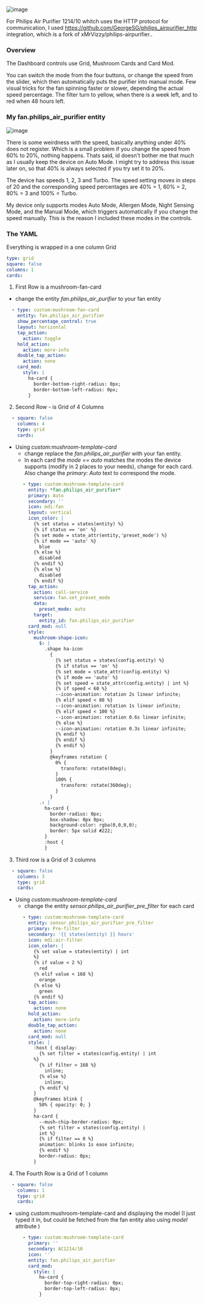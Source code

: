 ![image](air-purifier.gif)

For Philips Air Purifier 1214/10 whitch uses the HTTP protocol for communication, I used https://github.com/GeorgeSG/philips_airpurifier_http integration, which is a fork of xMrVizzy/philips-airpurifier..

### Overview

The Dashboard controls use Grid, Mushroom Cards and Card Mod.

You can switch the mode from the four buttons, or change the speed from the slider, which then automatically puts the purifier into manual mode. Few visual tricks for the fan spinning faster or slower, depending the actual speed percentage. The filter turn to yellow, when there is a week left, and to red when 48 hours left.

### My fan.philips_air_purifier entity

![image](https://user-images.githubusercontent.com/98347572/186247964-52e551ab-e10e-4784-851e-733c4b3da031.png)

There is some weirdness with the speed, basically anything under 40% does not register. Which is a small problem if you change the speed from 60% to 20%, nothing happens. Thats said, id doesn't bother me that much as I usually keep the device on Auto Mode. I might try to address this issue later on, so that 40% is always selected if you try set it to 20%.

The device has speeds 1, 2, 3 and Turbo. The speed setting moves in steps of 20 and the corresponding speed percentages are 40% = 1, 60% = 2, 80% = 3 and 100% = Turbo.

My device only supports modes Auto Mode, Allergen Mode, Night Sensing Mode, and the Manual Mode, which triggers automatically if you change the speed manually. This is the reason I included these modes in the controls.

### The YAML

Everything is wrapped in a one column Grid
```yaml
type: grid
square: false
columns: 1
cards:
```

1. First Row is a mushroom-fan-card
- change the entity *fan.philips_air_purifier* to your fan entity
```yaml
  - type: custom:mushroom-fan-card
    entity: fan.philips_air_purifier
    show_percentage_control: true
    layout: horizontal
    tap_action:
      action: toggle
    hold_action:
      action: more-info
    double_tap_action:
      action: none
    card_mod:
      style: |
        ha-card {
          border-bottom-right-radius: 0px;
          border-bottom-left-radius: 0px;
        }
```

2. Second Row - is Grid of 4 Columns
```yaml
  - square: false
    columns: 4
    type: grid
    cards:
```
- Using *custom:mushroom-template-card*
  - change replace the *fan.philips_air_purifier* with your fan entity.
  - In each card the *mode == auto* matches the modes the device supports (modify in 2 places to your needs), change for each card. Also change the *primary: Auto* text to correspond the mode.
 
```yaml
      - type: custom:mushroom-template-card
        entity: *fan.philips_air_purifier*
        primary: Auto
        secondary: ''
        icon: mdi:fan
        layout: vertical
        icon_color: |
          {% set status = states(entity) %}
          {% if status == 'on' %}
          {% set mode = state_attr(entity,'preset_mode') %}
          {% if mode == 'auto' %}
            blue
          {% else %}
            disabled
          {% endif %}
          {% else %}
            disabled
          {% endif %}
        tap_action:
          action: call-service
          service: fan.set_preset_mode
          data:
            preset_mode: auto
          target:
            entity_id: fan.philips_air_purifier
        card_mod: null
        style:
          mushroom-shape-icon:
            $: |
              .shape ha-icon
                {
                  {% set status = states(config.entity) %}
                  {% if status == 'on' %}
                  {% set mode = state_attr(config.entity) %}
                  {% if mode == 'auto' %}
                  {% set speed = state_attr(config.entity) | int %}
                  {% if speed < 60 %}
                  --icon-animation: rotation 2s linear infinite;
                  {% elif speed < 80 %}
                  --icon-animation: rotation 1s linear infinite;
                  {% elif speed < 100 %}
                  --icon-animation: rotation 0.6s linear infinite;
                  {% else %}
                  --icon-animation: rotation 0.3s linear infinite;
                  {% endif %}
                  {% endif %}
                  {% endif %}
                }
                @keyframes rotation {
                  0% {
                    transform: rotate(0deg);
                  }
                  100% {
                    transform: rotate(360deg);
                  }
                }
            .: |
              ha-card {
                border-radius: 0px;
                box-shadow: 0px 0px;
                background-color: rgba(0,0,0,0);
                border: 5px solid #222;
              }
              :host {
              }
```

3. Third row is a Grid of 3 columns

```yaml
  - square: false
    columns: 3
    type: grid
    cards:
```

- Using *custom:mushroom-template-card*
  - change the entity *sensor.philips_air_purifier_pre_filter* for each card

```yaml
      - type: custom:mushroom-template-card
        entity: sensor.philips_air_purifier_pre_filter
        primary: Pre-filter
        secondary: '{{ states(entity) }} hours'
        icon: mdi:air-filter
        icon_color: |
          {% set value = states(entity) | int
          %}
          {% if value < 2 %}
            red
          {% elif value < 168 %}
            orange
          {% else %}
            green
          {% endif %}
        tap_action:
          action: none
        hold_action:
          action: more-info
        double_tap_action:
          action: none
        card_mod: null
        style: |
          :host { display:
            {% set filter = states(config.entity) | int
          %}
            {% if filter > 168 %}
              inline;
            {% else %}
              inline;
            {% endif %}
          }
          @keyframes blink {
            50% { opacity: 0; }
          }
          ha-card {
            --mush-chip-border-radius: 0px;
            {% set filter = states(config.entity) |
            int %}
            {% if filter == 0 %}
            animation: blinks 1s ease infinite;
            {% endif %}
            border-radius: 0px;
          }
```

4. The Fourth Row is a Grid of 1 column

```yaml
  - square: false
    columns: 1
    type: grid
    cards:
```

  - using custom:mushroom-template-card and displaying the model (I just typed it in, but could be fetched from the fan entity also using *model* attribute )

```yaml
      - type: custom:mushroom-template-card
        primary: ''
        secondary: AC1214/10
        icon: ''
        entity: fan.philips_air_purifier
        card_mod:
          style: |
            ha-card {
              border-top-right-radius: 0px;
              border-top-left-radius: 0px;
            }
```

